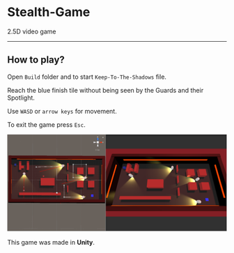 # Stealth-Game
2.5D video game
 
---
## How to play?

Open `Build` folder and to start `Keep-To-The-Shadows` file.

Reach the blue finish tile without being seen by the Guards and their Spotlight.

Use `WASD` or `arrow keys` for movement.

To exit the game press `Esc`. 

![](images/Keep-To-The-Shadows.png)

This game was made in **Unity**.
